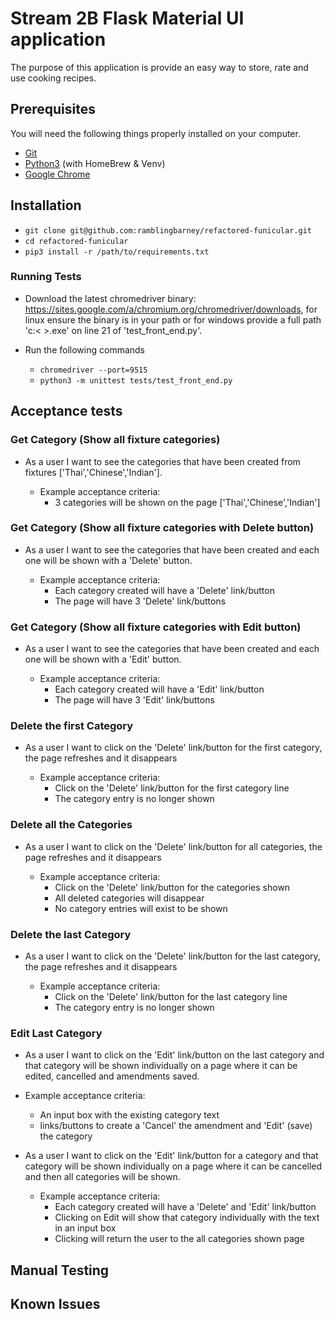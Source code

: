 # Stream 2B Flask Material UI application

The purpose of this application is provide an easy way to store, rate and use cooking recipes.

## Prerequisites

You will need the following things properly installed on your computer.

* [Git](https://git-scm.com/)
* [Python3](https://www.python.org/) (with HomeBrew & Venv)
* [Google Chrome](https://google.com/chrome/)

## Installation

* ```git clone git@github.com:ramblingbarney/refactored-funicular.git```
* ```cd refactored-funicular```
* ```pip3 install -r /path/to/requirements.txt```

### Running Tests

* Download the latest chromedriver binary: https://sites.google.com/a/chromium.org/chromedriver/downloads, for linux ensure the binary is in your path or for windows provide a full path 'c:\< >.exe' on line 21 of 'test_front_end.py'.  

* Run the following commands
  * ```chromedriver --port=9515```
  * ```python3 -m unittest tests/test_front_end.py```

## Acceptance tests

### Get Category (Show all fixture categories)

* As a user I want to see the categories that have been created from fixtures ['Thai','Chinese','Indian'].

  * Example acceptance criteria:
    * 3 categories will be shown on the page ['Thai','Chinese','Indian']

### Get Category (Show all fixture categories with Delete button)

* As a user I want to see the categories that have been created and each one will be shown with a 'Delete' button.

  * Example acceptance criteria:
    * Each category created will have a 'Delete' link/button
    * The page will have 3 'Delete' link/buttons

### Get Category (Show all fixture categories with Edit button)

* As a user I want to see the categories that have been created and each one will be shown with a 'Edit' button.

  * Example acceptance criteria:
    * Each category created will have a 'Edit' link/button
    * The page will have 3 'Edit' link/buttons

### Delete the first Category

* As a user I want to click on the 'Delete' link/button for the first category, the page refreshes and it disappears

  * Example acceptance criteria:
    * Click on the 'Delete' link/button for the first category line
    * The category entry is no longer shown

### Delete all the Categories

* As a user I want to click on the 'Delete' link/button for all categories, the page refreshes and it disappears

  * Example acceptance criteria:
    * Click on the 'Delete' link/button for the categories shown
    * All deleted categories will disappear
    * No category entries will exist to be shown

### Delete the last Category

* As a user I want to click on the 'Delete' link/button for the last category, the page refreshes and it disappears

  * Example acceptance criteria:
    * Click on the 'Delete' link/button for the last category line
    * The category entry is no longer shown


### Edit Last Category

* As a user I want to click on the 'Edit' link/button on the last category and that category will be shown individually on a page where it can be edited, cancelled and amendments saved.

* Example acceptance criteria:
  * An input box with the existing category text
  * links/buttons to create a 'Cancel' the amendment and 'Edit' (save) the category

* As a user I want to click on the 'Edit' link/button for a category and that category will be shown individually on a page where it can be cancelled and then all categories will be shown.

  * Example acceptance criteria:
    * Each category created will have a 'Delete' and 'Edit' link/button
    * Clicking on Edit will show that category individually with the text in an input box
    * Clicking will return the user to the all categories shown page

## Manual Testing



## Known Issues
